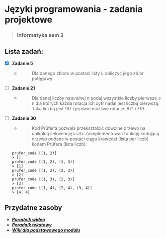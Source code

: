 # Języki programowania - zadania projektowe
>### Informatyka sem 3

## Lista zadań:

- [x] **Zadanie 5**

  - >Dla danego zbioru w postaci listy L obliczyć jego zbiór potęgowy.
- [ ] **Zadanie 21**

  - >Dla danej liczby naturalnej n podaj wszystkie liczby pierwsze ≤ n dla których każda rotacja ich cyfr
nadal jest liczbą pierwszą. Taką liczbą jest 197 i jej dwie możliwe rotacje: 971 i 719.
- [ ] **Zadanie 30**

  - >Kod Prüfer’a pozwala przekształcić dowolne drzewo na unikalną sekwencję liczb.
  Zaimplementować funkcję kodującą drzewo podane w postaci ciągu krawędzi (lista par liczb)
  kodem Prüfera (lista liczb):
  ```
  prufer_code [(1, 2)]
  > []
  prufer_code [(1, 2), (1, 3)]
  > [1]
  prufer_code [(1, 2), (2, 3)]
  > [2]
  prufer_code [(1, 3), (2, 3)]
  > [3]
  prufer_code [(1, 4), (2, 4), (3, 4)]
  > [4, 4]
  ```

## Przydatne zasoby
- [***Poradnik wideo***](https://www.youtube.com/channel/UC3xdLFFsqG701QAyGJIPT1g/videos)
- [***Poradnik tekstowy***](http://learnyouahaskell.com/chapters)
- [***Wiki dla podstawowego modułu***](https://hackage.haskell.org/package/base-4.15.0.0/docs/index.html)
